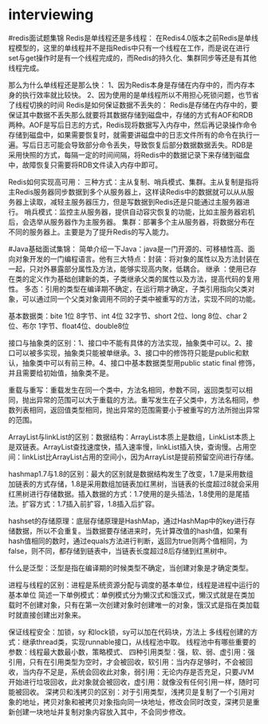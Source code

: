 # interviewing
#redis面试题集锦
Redis是单线程还是多线程：
    在Redis4.0版本之前Redis是单线程模型的，这里的单线程并不是指Redis中只有一个线程在工作，而是说在进行set与get操作时是有一个线程完成的，而Redis的持久化、集群同步等还是有其他线程完成。
   
那么为什么单线程还是那么快：
    1、因为Redis本身是存储在内存中的，而内存本身的执行效率就比较快。 2、因为使用的是单线程所以不用担心死锁问题，也节省了线程切换的时间
Redis是如何保证数据不丢失的：
    Redis是存储在内存中的，要保证其中数据不丢失那么就要将其数据存储到磁盘中，存储的方式有AOF和RDB两种。AOF是写后日志的方式，Redis现将数据写入内存中，然后再记录操作命令存储到磁盘中，如果需要恢复时，就需要讲磁盘中的日志文件所有的命令在执行一遍。写后日志可能会导致部分命令丢失，导致恢复后部分数据数据丢失。RDB是采用快照的方式，每隔一定的时间间隔，将Redis中的数据记录下来存储到磁盘中，故障恢复只需要将RDB文件读入内存中即可。

Redis如何实现高可用：
    三种方式：主从复制、哨兵模式、集群。主从复制是指将主Redis服务器同步数据到多个从服务器上，这样读Redis中的数据就可以从从服务器上读取，减轻主服务器压力，但是写数据到Redis还是只能通过主服务器进行。  哨兵模式：监控主从服务器，提供自动容灾恢复的功能，比如主服务器宕机后，会选举从服务器作为主服务器。  集群：部署多个主从服务器，将数据分布在不同的服务器上。主要是为了提升Redis的写入能力。






#Java基础面试集锦：
简单介绍一下Java：java是一门开源的、可移植性高、面向对象开发的一门编程语言。他有三大特点：封装：将对象的属性以及方法封装在一起，只对外暴露部分属性及方法，能够实现高内聚，低耦合。   继承 ：使用已存在类的定义作为基础创建新的类，子类继承父类的属性以及方法，提高代码的复用性。 多态：引用的类型在编译期不确定，在运行期才确定，子类引用指向父类对象，可以通过同一个父类对象调用不同的子类中被重写的方法，实现不同的功能。

基本数据类：bite 1位 8字节、int 4位 32字节、short 2位、long 8位、char 2位、布尔 1字节、float4位、double8位

接口与抽象类的区别：1、接口中不能有具体的方法实现，抽象类中可以。2、接口可以被多实现，抽象类只能被单继承。3、接口中的修饰符只能是public和默认，抽象类中可以有前三种。4、接口中基本数据类型用public static final 修饰，并且需要给初始值，抽象类不是。

重载与重写：重载发生在同一个类中，方法名相同，参数不同，返回类型可以相同，抛出异常的范围可以大于重载的方法。重写发生在子父类中，方法名相同，参数列表相同，返回值类型相同，抛出异常的范围需要小于被重写的方法所抛出异常的范围。

ArrayList与linkList的区别：数据结构：ArrayList本质上是数组，LinkList本质上是双链表。ArrayList查找速度快，插入速率慢，linkList插入快，查询慢。占用空间：linkList比ArrayList占用的空间小，因为ArrayList是提前预留空间进行存储。

hashmap1.7与1.8的区别：最大的区别就是数据结构发生了改变，1.7是采用数组加链表的方式存储，1.8是采用数组加链表加红黑树，当链表的长度超过8就会采用红黑树进行存储数据。插入数据的方式：1.7使用的是头插法，1.8使用的是尾插法。扩容方式：1.7插入前扩容，1.8插入后扩容。

hashset的存储原理：底层存储原理是HashMap，通过HashMap中的key进行存储数据，所以不会重复。当数据要存储进来时，先计算改值的hash值，如果有hash值相同的数时，通过equals方法进行判断，返回为true则两个值相同，为false，则不同，都存储到链表中，当链表长度超过8后存储到红黑树中。

什么是泛型：泛型是指在编译期的时候类型不确定，当创建对象是才确定类型。

进程与线程的区别：进程是系统资源分配与调度的基本单位，线程是进程中运行的基本单位
简述一下单例模式：单例模式分为懒汉式和饿汉式，懒汉式就是在类加载时不创建对象，只有在第一次创建对象时创建唯一的对象，饿汉式是指在类加载时就直接创建出对象来。

保证线程安全：加锁，sy   和lock锁，sy可以加在代码块，方法上
多线程创建的方式：继承thread类，实现runnable接口，从线程池中取。
线程池中有哪些重要的参数：线程最大数最小数，策略模式、
四种引用类型：强，软、弱、虚引用：强引用，只有在引用类型为空时，才会被回收，软引用：当内存足够时，不会被回收，当内存不足是，系统会回收此对象，弱引用：无论内存是否充足，只要JVM开始进行垃圾回收，此对象就会被回收，虚引用：就像没有任何引用一样，随时可能被回收。
深拷贝和浅拷贝的区别：对于引用类型，浅拷贝是复制了一个引用对象的地址，拷贝对象和被拷贝对象指向同一块地址，修改会同时改变，深拷贝是重新创建一块地址并复制对象内容放入其中，不会同步修改。



